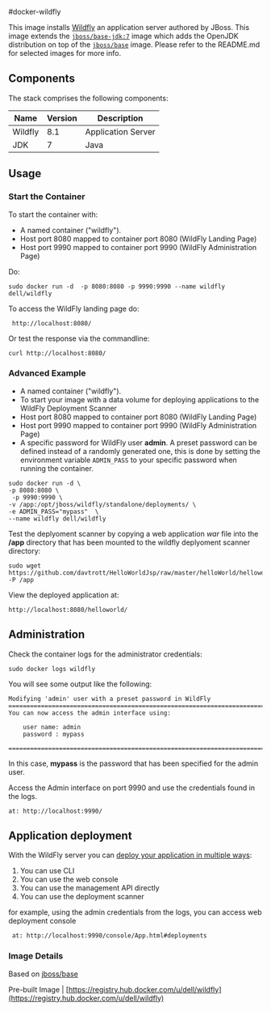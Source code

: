 #docker-wildfly

This image installs [Wildfly](http://wildfly.org/) an application server authored by JBoss.
This image extends the [`jboss/base-jdk:7`](https://github.com/JBoss-Dockerfiles/base-jdk/tree/jdk7) image which adds the OpenJDK distribution on top of the [`jboss/base`](https://github.com/JBoss-Dockerfiles/base) image. Please refer to the README.md for selected images for more info.

## Components
The stack comprises the following components:

Name       | Version                 | Description
-----------|-------------------------|------------------------------
Wildfly    | 8.1                     | Application Server
JDK        | 7                       | Java


## Usage

### Start the Container

To start the container with:

- A named container ("wildfly").
- Host port 8080 mapped to container port 8080 (WildFly Landing Page)
- Host port 9990 mapped to container port 9990 (WildFly Administration Page)

Do:

```no-highlight
sudo docker run -d  -p 8080:8080 -p 9990:9990 --name wildfly dell/wildfly
```

To access the WildFly landing page do:

```no-highlight
 http://localhost:8080/
```
Or test the response via the commandline:

```no-highlight
curl http://localhost:8080/
```
### Advanced Example

- A named container ("wildfly").
- To start your image with a data volume for deploying applications to the WildFly Deployment Scanner
- Host port 8080 mapped to container port 8080 (WildFly Landing Page)
- Host port 9990 mapped to container port 9990 (WildFly Administration Page)
- A specific password for WildFly user **admin**.  A preset password can be defined instead of a randomly generated one, this is done by setting the environment variable `ADMIN_PASS` to your specific password when running the container.

```no-highlight
sudo docker run -d \
-p 8080:8080 \
 -p 9990:9990 \
-v /app:/opt/jboss/wildfly/standalone/deployments/ \
-e ADMIN_PASS="mypass"  \
--name wildfly dell/wildfly
```

Test the deplyoment scanner by copying a web application *war* file into the **/app** directory that has been mounted to the wildfly deplyoment scanner directory:

```no-highlight
sudo wget https://github.com/davtrott/HelloWorldJsp/raw/master/helloWorld/helloworld.war -P /app
```

View the deployed application at:  

```no-highlight
http://localhost:8080/helloworld/
```

## Administration

Check the container logs for the administrator credentials:

```no-highlight
sudo docker logs wildfly
```

You will see some output like the following:

```no-highlight
Modifying 'admin' user with a preset password in WildFly
=========================================================================
You can now access the admin interface using:

    user name: admin
    password : mypass

=========================================================================
```

In this case, **mypass** is the password that has been specified for the admin user.

Access the Admin interface on port 9990 and use the credentials found in the logs.

```no-highlight
at: http://localhost:9990/
```

## Application deployment

With the WildFly server you can [deploy your application in multiple ways](https://docs.jboss.org/author/display/WFLY8/Application+deployment):

1. You can use CLI
2. You can use the web console
3. You can use the management API directly
4. You can use the deployment scanner

for example, using the admin credentials from the logs, you can access web deployment console

```no-highlight
 at: http://localhost:9990/console/App.html#deployments
```

### Image Details

Based on  [jboss/base](https://github.com/JBoss-Dockerfiles/wildfly)

Pre-built Image   | [https://registry.hub.docker.com/u/dell/wildfly](https://registry.hub.docker.com/u/dell/wildfly)
